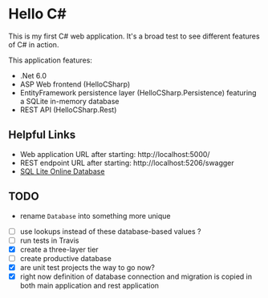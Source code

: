 # Hello C#

This is my first C# web application. It's a broad test to see different features of C# in action.

This application features:

- .Net 6.0 
- ASP Web frontend (HelloCSharp)
- EntityFramework persistence layer (HelloCSharp.Persistence) featuring a SQLite in-memory database
- REST API (HelloCSharp.Rest)

## Helpful Links

- Web application URL after starting: http://localhost:5000/
- REST endpoint URL after starting: http://localhost:5206/swagger
- [SQL Lite Online Database](https://sqliteonline.com/)

## TODO

- rename `Database` into something more unique
- [ ] use lookups instead of these database-based values ?
- [ ] run tests in Travis
- [x] create a three-layer tier
- [ ] create productive database
- [x] are unit test projects the way to go now?
- [x] right now definition of database connection and migration is copied in both main application and rest application
